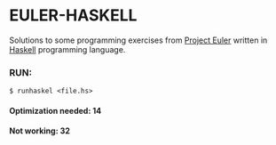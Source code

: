 
# EULER-HASKELL
Solutions to some programming exercises from [Project Euler](https://projecteuler.net/) written in [Haskell](https://www.haskell.org/) programming language.

### RUN: 
`$ runhaskel <file.hs>`

#### Optimization needed: 14
#### Not working: 32
